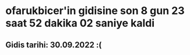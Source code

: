 # ofarukbicer'in gidisine son 8 gun 23 saat 52 dakika 02 saniye kaldi

## Gidis tarihi: 30.09.2022 :(